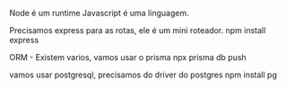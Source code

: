 Node é um runtime
Javascript é uma linguagem.

Precisamos express para as rotas, ele é um mini roteador.
npm install express

ORM - Existem varios, vamos usar o prisma
npx prisma db push

vamos usar postgresql, precisamos do driver do postgres
npm install pg